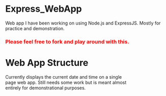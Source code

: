 # Express_WebApp
Web app I have been working on using Node.js and ExpressJS.  Mostly for practice and demonstration.

<h3 style="color: red">Please feel free to fork and play around with this.</h3>
<h1>Web App Structure</h1>
<p>Currently displays the current date and time on a single <br>
page web app.  Still needs some work but is meant almost <br>
entirely for demonstrational purposes.</p>
 
